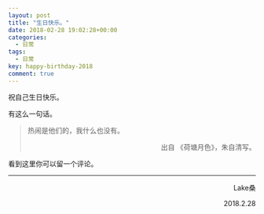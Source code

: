 ```yaml
---
layout: post
title: "生日快乐。"
date: 2018-02-28 19:02:28+00:00
categories:
  - 日常
tags:
  - 日常
key: happy-birthday-2018
comment: true
---
```


祝自己生日快乐。

有这么一句话。
> 热闹是他们的，我什么也没有。
> <p style="text-align:right;">出自 《荷塘月色》，朱自清写。</p>  

看到这里你可以留一个评论。
<!--more-->

<hr>
<p style="text-align:right;">Lake桑</p>
<p style="text-align:right;">2018.2.28</p>